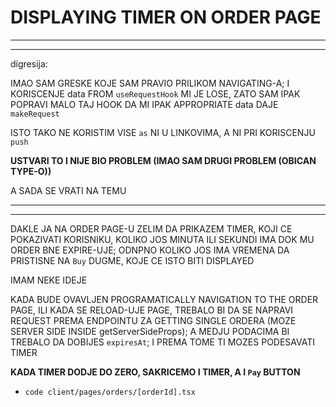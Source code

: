 # DISPLAYING TIMER ON ORDER PAGE

***
***

digresija:

IMAO SAM GRESKE KOJE SAM PRAVIO PRILIKOM NAVIGATING-A; I KORISCENJE data FROM `useRequestHook` MI JE LOSE, ZATO SAM IPAK POPRAVI MALO TAJ HOOK DA MI IPAK APPROPRIATE data DAJE `makeRequest`

ISTO TAKO NE KORISTIM VISE `as` NI U LINKOVIMA, A NI PRI KORISCENJU `push`

**USTVARI TO I NIJE BIO PROBLEM (IMAO SAM DRUGI PROBLEM (OBICAN TYPE-O))**

A SADA SE VRATI NA TEMU

***
***

DAKLE JA NA ORDER PAGE-U ZELIM DA PRIKAZEM TIMER, KOJI CE POKAZIVATI KORISNIKU, KOLIKO JOS MINUTA ILI SEKUNDI IMA DOK MU ORDER BNE EXPIRE-UJE; ODNPNO KOLIKO JOS IMA VREMENA DA PRISTISNE NA `Buy` DUGME, KOJE CE ISTO BITI DISPLAYED

IMAM NEKE IDEJE

KADA BUDE OVAVLJEN PROGRAMATICALLY NAVIGATION TO THE ORDER PAGE, ILI KADA SE RELOAD-UJE PAGE, TREBALO BI DA SE NAPRAVI REQUEST PREMA ENDPOINTU ZA GETTING SINGLE ORDERA (MOZE SERVER SIDE INSIDE getServerSideProps); A MEDJU PODACIMA BI TREBALO DA DOBIJES `expiresAt`; I PREMA TOME TI MOZES PODESAVATI TIMER

**KADA TIMER DODJE DO ZERO, SAKRICEMO I TIMER, A I `Pay` BUTTON**

- `code client/pages/orders/[orderId].tsx`

```tsx

```



